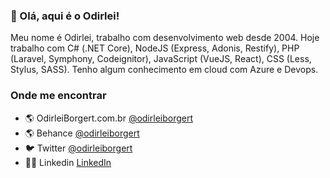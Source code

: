 ### 👋 Olá, aqui é o Odirlei!

Meu nome é Odirlei, trabalho com desenvolvimento web desde 2004. Hoje trabalho com C# (.NET Core), NodeJS (Express, Adonis, Restify), PHP (Laravel, Symphony, Codeignitor), JavaScript (VueJS, React), CSS (Less, Stylus, SASS). Tenho algum conhecimento em cloud com Azure e Devops.

### Onde me encontrar

- 🌎 OdirleiBorgert.com.br [@odirleiborgert](http://www.odirleiborgert.com.br)
- 🌎 Behance [@odirleiborgert](https://www.behance.net/odirleiborgert)
- 🐦 Twitter [@odirleiborgert](https://twitter.com/odirleiborgert)
- 👨‍💼 Linkedin [LinkedIn](https://www.linkedin.com/in/odirleiborgert/)
